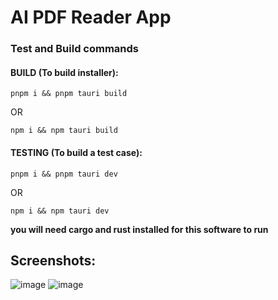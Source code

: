 # AI PDF Reader App

### Test and Build commands

#### BUILD (To build installer):
```
pnpm i && pnpm tauri build
```
OR
```
npm i && npm tauri build
```
#### TESTING (To build a test case):
```
pnpm i && pnpm tauri dev
```
OR
```
npm i && npm tauri dev
```


**you will need cargo and rust installed for this software to run**

## Screenshots:

![image](https://github.com/man2k/AI-PDFReader/assets/124410051/661beabe-8d57-4054-8f68-94471cf16c67)
![image](https://github.com/man2k/AI-PDFReader/assets/124410051/e0b927ea-cf64-49cf-88ae-2a555a77aa5f)
